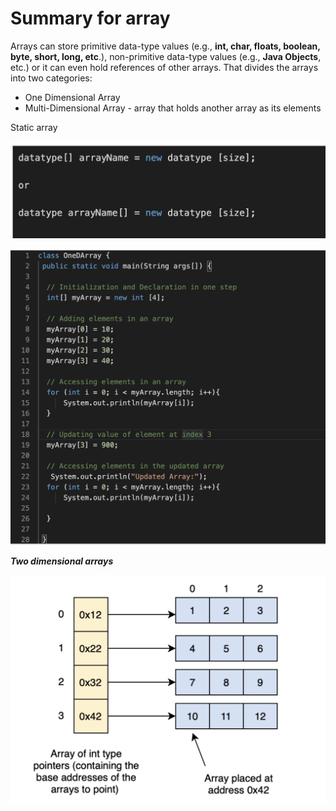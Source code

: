 # Summary for array

Arrays can store primitive data-type values (e.g., **int, char, floats, boolean, byte, short, long, etc**.), non-primitive data-type values (e.g., **Java Objects**, etc.) or it can even hold references of other arrays.
That divides the arrays into two categories:
* One Dimensional Array
* Multi-Dimensional Array - array that holds another array as its elements

Static array 

![Summary for array](images/Summary%20for%20array.png)

![Summary for array-1](images/Summary%20for%20array-1.png)

**_Two dimensional arrays_**

![Summary for array-2](images/Summary%20for%20array-2.png)

